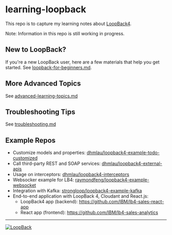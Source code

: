 # learning-loopback

This repo is to capture my learning notes about [LoopBack4](https://loopback.io).

Note: Information in this repo is still working in progress.

## New to LoopBack?
If you're a new LoopBack user, here are a few materials that help you get started. See [loopback-for-beginners.md](loopback-for-beginners.md).

## More Advanced Topics
See [advanced-learning-topics.md](advanced-learning-topics.md)

## Troubleshooting Tips
See [troubleshooting.md](troubleshooting.md)

## Example Repos
- Customize models and properties: [dhmlau/loopback4-example-todo-customized](https://github.com/dhmlau/loopback4-example-todo-customized)
- Call third-party REST and SOAP services: [dhmlau/loopback4-external-apis](https://github.com/dhmlau/loopback4-external-apis)
- Usage on interceptors: [dhmlau/loopback4-interceptors](https://github.com/dhmlau/loopback4-interceptors)
- Websocker example for LB4: [raymondfeng/loopback4-example-websocket](https://github.com/raymondfeng/loopback4-example-websocket)
- Integration with Kafka: [strongloop/loopback4-example-kafka](https://github.com/strongloop/loopback4-example-kafka)
- End-to-end application with LoopBack 4, Cloudant and React.js: 
    - LoopBack4 app (backend): https://github.com/IBM/lb4-sales-react-app
    - React app (frontend): https://github.com/IBM/lb4-sales-analytics

---
[![LoopBack](<https://github.com/strongloop/loopback-next/raw/master/docs/site/imgs/branding/Powered-by-LoopBack-Badge-(blue)-@2x.png>)](http://loopback.io/)